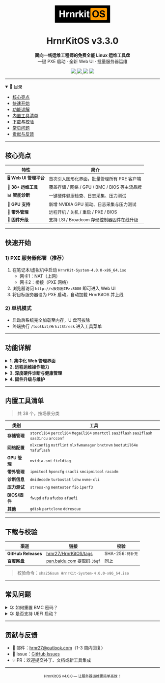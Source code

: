 <!-- GitHub README.md for hrnr27/HrnrKitOS -->
<p align="center">
  <img src="docs/logo.png" alt="HrnrKitOS Logo" width="180"/>
</p>

<h1 align="center">HrnrKitOS v3.3.0</h1>

<p align="center">
  <strong>面向一线运维工程师的免费全能 Linux 运维工具盘</strong><br/>
  一键 PXE 启动 · 全新 Web UI · 批量服务器运维
</p>

<p align="center">
  <a href="https://github.com/hrnr27/HrnrKitOS/releases">
    <img src="https://img.shields.io/github/v/release/hrnr27/HrnrKitOS?style=flat-square&label=Release&logo=github"/>
  </a>
  <a href="https://github.com/hrnr27/HrnrKitOS/blob/main/LICENSE">
    <img src="https://img.shields.io/github/license/hrnr27/HrnrKitOS?style=flat-square&label=License"/>
  </a>
  <img src="https://img.shields.io/badge/ISO-935MB-blue?style=flat-square"/>
  <img src="https://img.shields.io/badge/Platform-x86__64-lightgrey?style=flat-square"/>
</p>

---

<details open>
<summary>📑 目录</summary>

- [核心亮点](#核心亮点)
- [快速开始](#快速开始)
- [功能详解](#功能详解)
- [内置工具清单](#内置工具清单)
- [下载与校验](#下载与校验)
- [常见问题](#常见问题)
- [贡献与反馈](#贡献与反馈)

</details>

---

## 核心亮点
| 特性 | 简介 |
| --- | --- |
| 🖥️ **Web UI 管理平台** | 首次引入图形化界面，批量管理所有 PXE 客户端 |
| 🔧 **38+ 运维工具** | 覆盖存储 / 网络 / GPU / BMC / BIOS 等主流品牌 |
| 📊 **智能诊断** | 一键硬件健康检查、日志采集、压力测试 |
| 🚀 **GPU 支持** | 新增 NVIDIA GPU 驱动、日志采集与压力测试 |
| 🔌 **带外管理** | 远程开机 / 关机 / 重启 / PXE / BIOS |
| 🔄 **固件升级** | 支持 LSI / Broadcom 存储控制器固件在线升级 |

---

## 快速开始

### 1) PXE 服务器部署（推荐）
1. 在笔记本/虚拟机中启动 `HrnrKit-System-4.0.0-x86_64.iso`  
   - 网卡1：NAT（上网）  
   - 网卡2：桥接（PXE 网络）
2. 浏览器访问 `http://<服务器IP>:8080` 即可进入 Web UI
3. 将目标服务器设为 PXE 启动，自动加载 HrnrKitOS 并上线

### 2) 单机模式
- 启动后系统完全加载至内存，U 盘可拔除  
- 终端执行 `/toolkit/HrkitStresk` 进入工具菜单

---

## 功能详解
<details>
<summary><b>1. 集中化 Web 管理界面</b></summary>

![webui-dashboard](https://example.com/hrnrkit-webui-dashboard.png)

- 实时监控客户端 IP / MAC / 在线状态  
- 批量重启、关机、信息采集  
- 内嵌 Web SSH 直连客户端  
</details>

<details>
<summary><b>2. 远程运维操作能力</b></summary>

- 一键硬件资产盘点（CSV 导出）  
- BMC 密码批量重置（支持 iLO / iDRAC / IPMI）  
- 远程电源 & 带外控制（PXE / BIOS / 重启 / 关机）  
</details>

<details>
<summary><b>3. 深度硬件诊断与健康管理</b></summary>

![hardware-test](https://example.com/hrnrkit-hardware-test.png)

- 压力测试：CPU / 内存 / 硬盘 / 网络 / GPU  
- 健康分析：SMART / RAID / NIC / BMC  
- 一键日志采集（RAID / GPU / NIC / BMC）+ 关键字搜索  
- 生成标准 RMA 报告  
</details>

<details>
<summary><b>4. 固件升级与维护</b></summary>

![firmware-upgrade](https://example.com/hrnrkit-firmware-upgrade.png)

- LSI / Broadcom 存储控制器固件在线升级  
- AMI BIOS 批量刷写（afu / afudos / afuefi）  
</details>

---

## 内置工具清单
> 共 38 个，按场景分类

| 类别 | 工具 |
| --- | --- |
| **存储管理** | `storcli64` `perccli64` `MegaCli64` `smartctl` `sas3flash` `sas2flash` `sas3ircu` `arcconf` |
| **网络配置** | `mlxconfig` `mstflint` `mlxfwmanager` `bnxtnvm` `bootutil64e` `Yafuflash` |
| **GPU 管理** | `nvidia-smi` `fieldiag` |
| **带外管理** | `ipmitool` `hponcfg` `ssacli` `smcipmitool` `racadm` |
| **诊断信息** | `dmidecode` `turbostat` `lshw` `nvme-cli` |
| **压力测试** | `stress-ng` `memtester` `fio` `iperf3` |
| **BIOS/固件** | `fwupd` `afu` `afudos` `afuefi` |
| **其他** | `gdisk` `partclone` `ddrescue` |

---

## 下载与校验

| 渠道 | 链接 | 校验 |
| --- | --- | --- |
| **GitHub Releases** | [hrnr27/HrnrKitOS/tags](https://github.com/hrnr27/HrnrKitOS/tags) | SHA-256: `待补充` |
| **百度网盘** | [pan.baidu.com](https://pan.baidu.com/s/1KbVnL3QcYzq6I7MMeqwNjw) 提取码 `3bqf` | 同上 |

> 校验命令：`sha256sum HrnrKit-System-4.0.0-x86_64.iso`

---

## 常见问题
<details>
<summary>Q: 如何重置 BMC 密码？</summary>

A: 在 Web UI 选中目标主机 → 更多操作 → BMC 密码重置。目前支持 Dell、HPE、Supermicro、Lenovo 等主流品牌。
</details>

<details>
<summary>Q: 是否支持 UEFI 启动？</summary>

A: 支持 Legacy BIOS 与 UEFI 双模式启动。
</details>

---

## 贡献与反馈
- 📧 邮件：<hrnr27@outlook.com>（1-3 周内回复）  
- 🐛 Issue：[GitHub Issues](https://github.com/hrnr27/HrnrKitOS/issues)  
- 💡 PR：欢迎提交补丁、文档或新工具集成

---

<p align="center">
  <sub>HrnrKitOS v4.0.0 — 让服务器运维更简单高效！</sub>
</p>
